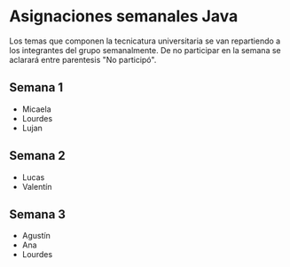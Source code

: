 # Asignaciones semanales Java
Los temas que componen la tecnicatura universitaria se van repartiendo a los integrantes del grupo semanalmente. De no participar en la semana se aclarará entre parentesis "No participó".

## Semana 1
* Micaela
* Lourdes
* Lujan

## Semana 2
* Lucas
* Valentín

## Semana 3
* Agustín
* Ana
* Lourdes
